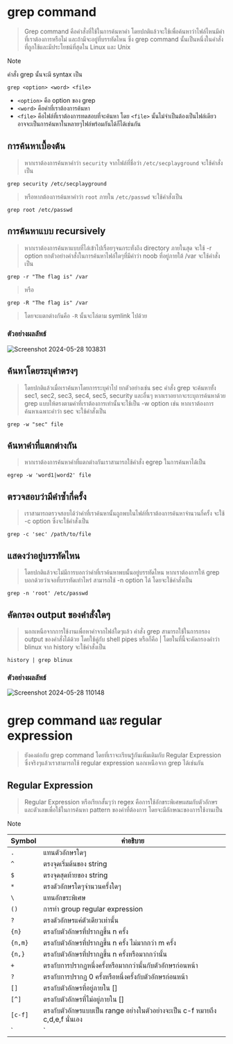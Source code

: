 # grep command

> Grep command คือคำสั่งที่ใช้ในการค้นหาคำ โดยปกติแล้วจะใช้เพื่อค้นหาว่าไฟล์ไหนมีคำที่เราต้องการหรือไม่ และถ้ามีจะอยู่ที่บรรทัดไหน ซึ่ง grep command นั้นเป็นหนึ่งในคำสั่งที่ถูกใช้และมีประโยชน์ที่สุดใน Linux และ Unix

> [!NOTE]
> คำสั่ง grep นั้นจะมี syntax เป็น
> ```
> grep <option> <word> <file>
> ```
> - `<option>` คือ option ของ grep
> - `<word>` คือคำที่เราต้องการค้นหา
> - `<file>` คือไฟล์ที่เราต้องการทดสอบที่จะค้นหา โดย `<file>` นั้นไม่จำเป็นต้องเป็นไฟล์เดียว อาจจะเป็นการค้นหาในหลายๆไฟล์พร้อมกันได้ก็ได้เช่นกัน

## การค้นหาเบื้องต้น

> หากเราต้องการค้นหาคำว่า `security` จากไฟล์ที่ชื่อว่า `/etc/secplayground` จะใช้คำสั่งเป็น

```
grep security /etc/secplayground
```

> หรือหากต้องการค้นหาคำว่า `root` ภายใน `/etc/passwd` จะใช้คำสั่งเป็น

```
grep root /etc/passwd
```

## การค้นหาแบบ recursively

> หากเราต้องการค้นหาแบบที่ไล่เข้าไปเรื่อยๆจนกระทั่งถึง directory ภายในสุด จะใช้ -r option ยกตัวอย่างคำสั่งในการค้นหาไฟล์ใดๆที่มีคำว่า noob ที่อยู่ภายใต้ /var จะใช้คำสั่งเป็น

```
grep -r "The flag is" /var
```

> หรือ

```
grep -R "The flag is" /var
```

> โดยจะแตกต่างกันคือ `-R` นั้นจะไล่ตาม symlink ไปด้วย

### ตัวอย่างผลลัพธ์

![Screenshot 2024-05-28 103831](https://github.com/Atiwitch15101/Linux-Knowledge/assets/159407312/3b4718f2-b0b8-482c-a2ea-2e67427ac733)

## ค้นหาโดยระบุคำตรงๆ

> โดยปกติแล้วเมื่อเราค้นหาโดยการระบุคำไป ยกตัวอย่างเช่น sec คำสั่ง grep จะค้นหาทั้ง sec1, sec2, sec3, sec4, sec5, security และอื่นๆ หากเราอยากจะระบุการค้นหาด้วย grep แบบให้ตรงตามคำที่เราต้องการเท่านั้นจะใช้เป็น -w option เช่น หากเราต้องการค้นหาเฉพาะคำว่า sec จะใช้คำสั่งเป็น

```
grep -w "sec" file
```

## ค้นหาคำที่แตกต่างกัน

> หากเราต้องการค้นหาคำที่แตกต่างกันเราสามารถใช้คำสั่ง egrep ในการค้นหาได้เป็น

```
egrep -w 'word1|word2' file
```

## ตรวจสอบว่ามีคำซ้ำกี่ครั้ง

> เราสามารถตรวจสอบได้ว่าคำที่เราค้นหานั้นถูกพบในไฟล์ที่เราต้องการค้นหาจำนวนกี่ครั้ง จะใช้ -c option ซึ่งจะใช้คำสั่งเป็น

```
grep -c 'sec' /path/to/file
```

## แสดงว่าอยู่บรรทัดไหน

> โดยปกติแล้วจะไม่มีการบอกว่าคำที่เราค้นหาพบนั้นอยู่บรรทัดไหน หากเราต้องการให้ grep บอกด้วยว่าเจอที่บรรทัดเท่าไหร่ สามารถใช้ -n option ได้ โดยจะใช้คำสั่งเป็น

```
grep -n 'root' /etc/passwd
```

## คัดกรอง output ของคำสั่งใดๆ

> นอกเหนือจากการใช้งานเพื่อหาคำจากไฟล์ใดๆแล้ว คำสั่ง grep สามารถใช้ในการกรอง output ของคำสั่งได้ด้วย โดยใช้คู่กับ shell pipes หรือก็คือ | โดยในที่นี้จะคัดกรองคำว่า blinux จาก history จะใช้คำสั่งเป็น

```
history | grep blinux
```

### ตัวอย่างผลลัพธ์

![Screenshot 2024-05-28 110148](https://github.com/Atiwitch15101/Linux-Knowledge/assets/159407312/407c439d-dce8-4280-bfdb-bcd9f0dfa384)


# grep command และ regular expression

> ยังคงต่อกับ grep command โดยที่เราจะเรียนรู้กันเพิ่มเติมกับ Regular Expression ซึ่งจริงๆแล้วเราสามารถใช้ regular expression นอกเหนือจาก grep ได้เช่นกัน

## Regular Expression

> Regular Expression หรือเรียกสั้นๆว่า regex คือการใช้อักขระพิเศษผสมกับตัวอักษรและตัวเลขเพื่อใช้ในการค้นหา pattern ของคำที่ต้องการ โดยจะมีลักษณะของการใช้งานเป็น

> [!NOTE]
> |    Symbol    |            คำอธิบาย                                                             |
> |     ---      |              ---                                                                |
> |     `.`      |         แทนตัวอักษรใดๆ                                                           |
> |     `^`      |         ตรงจุดเริ่มต้นของ string                                                    |
> |     `$`      |         ตรงจุดสุดท้ายของ string                                                   |
> |     `*`      |         ตรงตัวอักษรใดๆจำนวนครั้งใดๆ                                                 |
> |     `\`      |         แทนอักขระพิเศษ                                                            |
> |     `()`     |         การทำ group regular expression                                          |
> |     `?`      |         ตรงตัวอักษรแค่ตัวเดียวเท่านั้น                                                  |
> |    `{n}`     |         ตรงกับตัวอักษรที่ปรากฏขึ้น n ครั้ง                                               |
> |    `{n,m}`   |         ตรงกับตัวอักษรที่ปรากฏขึ้น n ครั้ง ไม่มากกว่า m ครั้ง                                |
> |    `{n,}`    |         ตรงกับตัวอักษรที่ปรากฏขึ้น n ครั้งหรือมากกว่านั้น                                    |
> |     `+`      |         ตรงกับการปรากฏหนึ่งครั้งหรือมากกว่านั้นกับตัวอักษรก่อนหน้า                            |
> |     `?`      |         ตรงกับการปรากฏ 0 ครั้งหรือหนึ่งครั้งกับตัวอักษรก่อนหน้า                              |
> |     `[]`     |         ตรงกับตัวอักษรที่อยู่ภายใน []                                                  |
> |    `[^]`     |         ตรงกับตัวอักษรที่ไม่อยู่ภายใน []                                                |
> |   `[c-f]`    |         ตรงกับตัวอักษรแบบเป็น range อย่างในตัวอย่างจะเป็น c-f หมายถึง c,d,e,f นั่นเอง       |
> |     `|`      |         เป็น OR operation                                                         |



